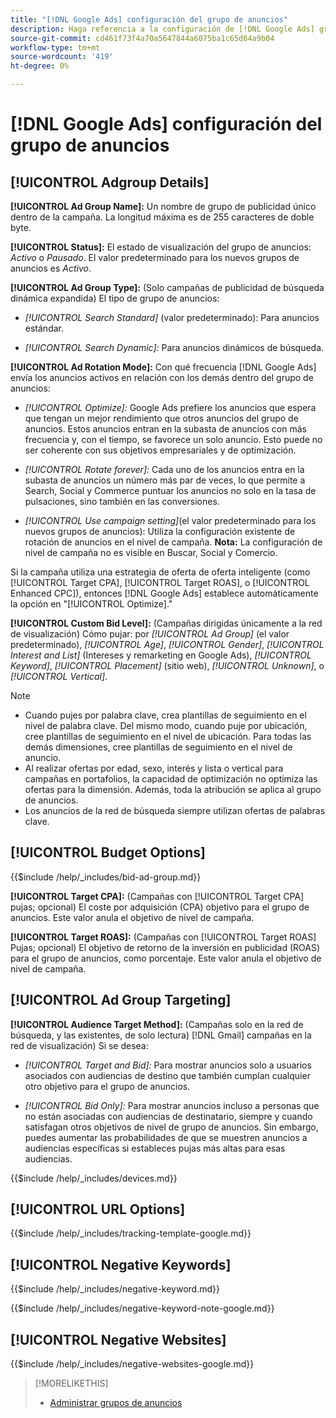 ```yaml
---
title: "[!DNL Google Ads] configuración del grupo de anuncios"
description: Haga referencia a la configuración de [!DNL Google Ads] grupos de anuncios.
source-git-commit: cd461f73f4a70a5647844a6075ba1c65d64a9b04
workflow-type: tm+mt
source-wordcount: '419'
ht-degree: 0%

---
```


# [!DNL Google Ads] configuración del grupo de anuncios

## [!UICONTROL Adgroup Details]

**[!UICONTROL Ad Group Name]:** Un nombre de grupo de publicidad único dentro de la campaña. La longitud máxima es de 255 caracteres de doble byte.

**[!UICONTROL Status]:** El estado de visualización del grupo de anuncios: *Activo* o *Pausado*. El valor predeterminado para los nuevos grupos de anuncios es *Activo*.

**[!UICONTROL Ad Group Type]:** (Solo campañas de publicidad de búsqueda dinámica expandida) El tipo de grupo de anuncios:

* *[!UICONTROL Search Standard]* (valor predeterminado): Para anuncios estándar.

* *[!UICONTROL Search Dynamic]:* Para anuncios dinámicos de búsqueda.

**[!UICONTROL Ad Rotation Mode]:** Con qué frecuencia [!DNL Google Ads] envía los anuncios activos en relación con los demás dentro del grupo de anuncios:

* *[!UICONTROL Optimize]:* Google Ads prefiere los anuncios que espera que tengan un mejor rendimiento que otros anuncios del grupo de anuncios. Estos anuncios entran en la subasta de anuncios con más frecuencia y, con el tiempo, se favorece un solo anuncio. Esto puede no ser coherente con sus objetivos empresariales y de optimización.

* *[!UICONTROL Rotate forever]:*   Cada uno de los anuncios entra en la subasta de anuncios un número más par de veces, lo que permite a Search, Social y Commerce puntuar los anuncios no solo en la tasa de pulsaciones, sino también en las conversiones.

* *[!UICONTROL Use campaign setting]*(el valor predeterminado para los nuevos grupos de anuncios): Utiliza la configuración existente de rotación de anuncios en el nivel de campaña. **Nota:** La configuración de nivel de campaña no es visible en Buscar, Social y Comercio.

Si la campaña utiliza una estrategia de oferta de oferta inteligente (como [!UICONTROL Target CPA], [!UICONTROL Target ROAS], o [!UICONTROL Enhanced CPC]), entonces [!DNL Google Ads] establece automáticamente la opción en &quot;[!UICONTROL Optimize].&quot;

**[!UICONTROL Custom Bid Level]:** (Campañas dirigidas únicamente a la red de visualización) Cómo pujar: por *[!UICONTROL Ad Group]* (el valor predeterminado), *[!UICONTROL Age]*, *[!UICONTROL Gender]*, *[!UICONTROL Interest and List]* (Intereses y remarketing en Google Ads), *[!UICONTROL Keyword]*, *[!UICONTROL Placement]* (sitio web), *[!UICONTROL Unknown]*, o *[!UICONTROL Vertical]*.

>[!NOTE]
>
>* Cuando pujes por palabra clave, crea plantillas de seguimiento en el nivel de palabra clave. Del mismo modo, cuando puje por ubicación, cree plantillas de seguimiento en el nivel de ubicación. Para todas las demás dimensiones, cree plantillas de seguimiento en el nivel de anuncio.
>* Al realizar ofertas por edad, sexo, interés y lista o vertical para campañas en portafolios, la capacidad de optimización no optimiza las ofertas para la dimensión. Además, toda la atribución se aplica al grupo de anuncios.
>* Los anuncios de la red de búsqueda siempre utilizan ofertas de palabras clave.


## [!UICONTROL Budget Options]

<!-- **[!UICONTROL Bid]:** -->

{{$include /help/_includes/bid-ad-group.md}}

**[!UICONTROL Target CPA]:** (Campañas con [!UICONTROL Target CPA] pujas; opcional) El coste por adquisición (CPA) objetivo para el grupo de anuncios. Este valor anula el objetivo de nivel de campaña.

**[!UICONTROL Target ROAS]:** (Campañas con [!UICONTROL Target ROAS] Pujas; opcional) El objetivo de retorno de la inversión en publicidad (ROAS) para el grupo de anuncios, como porcentaje. Este valor anula el objetivo de nivel de campaña.

## [!UICONTROL Ad Group Targeting]

**[!UICONTROL Audience Target Method]:** (Campañas solo en la red de búsqueda, y las existentes, de solo lectura) [!DNL Gmail] campañas en la red de visualización) Si se desea:

* *[!UICONTROL Target and Bid]:* Para mostrar anuncios solo a usuarios asociados con audiencias de destino que también cumplan cualquier otro objetivo para el grupo de anuncios.

* *[!UICONTROL Bid Only]:* Para mostrar anuncios incluso a personas que no están asociadas con audiencias de destinatario, siempre y cuando satisfagan otros objetivos de nivel de grupo de anuncios. Sin embargo, puedes aumentar las probabilidades de que se muestren anuncios a audiencias específicas si estableces pujas más altas para esas audiencias.

<!-- **[!UICONTROL Devices]:** -->

{{$include /help/_includes/devices.md}}

## [!UICONTROL URL Options]

<!-- **[!UICONTROL Tracking Template]:** -->

{{$include /help/_includes/tracking-template-google.md}}

## [!UICONTROL Negative Keywords]

<!-- **[!UICONTROL Negative Keywords]:** -->

{{$include /help/_includes/negative-keyword.md}}

<!-- Note for **[!UICONTROL Negative Keywords]:** -->

{{$include /help/_includes/negative-keyword-note-google.md}}

## [!UICONTROL Negative Websites]

<!-- **[!UICONTROL Negative Websites]:** -->

{{$include /help/_includes/negative-websites-google.md}}

>[!MORELIKETHIS]
>
>* [Administrar grupos de anuncios](/help/search-social-commerce/campaign-management/campaigns/ad-group-manage.md)

